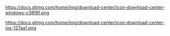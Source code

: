 https://docs.gtimg.com/home/img/download-center/icon-download-center-windows-c38f8f.png

https://docs.gtimg.com/home/img/download-center/icon-download-center-ios-127aa1.png
